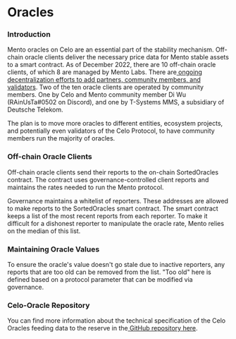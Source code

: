 # Oracles

### Introduction

Mento oracles on Celo are an essential part of the stability mechanism. Off-chain oracle clients deliver the necessary price data for Mento stable assets to a smart contract. As of December 2022, there are 10 off-chain oracle clients, of which 8 are managed by Mento Labs. There are[ ongoing decentralization efforts to add partners, community members, and validators](https://forum.celo.org/t/decentralized-oracles/3610). Two of the ten oracle clients are operated by community members. One by Celo and Mento community member Di Wu (RAinUsTa#0502 on Discord), and one by T-Systems MMS, a subsidiary of Deutsche Telekom.&#x20;

The plan is to move more oracles to different entities, ecosystem projects, and potentially even validators of the Celo Protocol, to have community members run the majority of oracles.

### Off-chain Oracle Clients

Off-chain oracle clients send their reports to the on-chain SortedOracles contract. The contract uses governance-controlled client reports and maintains the rates needed to run the Mento protocol.

Governance maintains a whitelist of reporters. These addresses are allowed to make reports to the SortedOracles smart contract. The smart contract keeps a list of the most recent reports from each reporter. To make it difficult for a dishonest reporter to manipulate the oracle rate, Mento relies on the median of this list.

### Maintaining Oracle Values[​](https://docs.celo.org/protocol/stability/oracles#maintaining-oracle-values) <a href="#maintaining-oracle-values" id="maintaining-oracle-values"></a>

To ensure the oracle's value doesn't go stale due to inactive reporters, any reports that are too old can be removed from the list. "Too old" here is defined based on a protocol parameter that can be modified via governance.

### Celo-Oracle Repository[​](https://docs.celo.org/protocol/stability/oracles#celo-oracle-repository) <a href="#celo-oracle-repository" id="celo-oracle-repository"></a>

You can find more information about the technical specification of the Celo Oracles feeding data to the reserve in the[ GitHub repository here](https://github.com/celo-org/celo-oracle).
